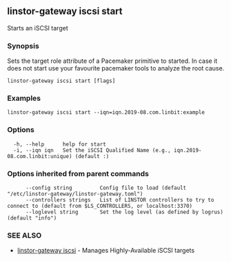 ## linstor-gateway iscsi start

Starts an iSCSI target

### Synopsis

Sets the target role attribute of a Pacemaker primitive to started.
In case it does not start use your favourite pacemaker tools to analyze
the root cause.

```
linstor-gateway iscsi start [flags]
```

### Examples

```
linstor-gateway iscsi start --iqn=iqn.2019-08.com.linbit:example
```

### Options

```
  -h, --help      help for start
  -i, --iqn iqn   Set the iSCSI Qualified Name (e.g., iqn.2019-08.com.linbit:unique) (default :)
```

### Options inherited from parent commands

```
      --config string         Config file to load (default "/etc/linstor-gateway/linstor-gateway.toml")
      --controllers strings   List of LINSTOR controllers to try to connect to (default from $LS_CONTROLLERS, or localhost:3370)
      --loglevel string       Set the log level (as defined by logrus) (default "info")
```

### SEE ALSO

* [linstor-gateway iscsi](linstor-gateway_iscsi.md)	 - Manages Highly-Available iSCSI targets

